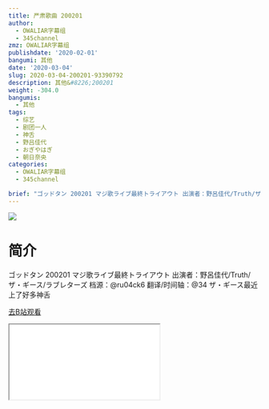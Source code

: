 ```yaml
---
title: 严肃歌曲 200201
author:
  - OWALIAR字幕组
  - 345channel
zmz: OWALIAR字幕组
publishdate: '2020-02-01'
bangumi: 其他
date: '2020-03-04'
slug: 2020-03-04-200201-93390792
description: 其他&#8226;200201
weight: -304.0
bangumis:
  - 其他
tags:
  - 综艺
  - 剧团一人
  - 神舌
  - 野吕佳代
  - おぎやはぎ
  - 朝日奈央
categories:
  - OWALIAR字幕组
  - 345channel

brief: "ゴッドタン 200201 マジ歌ライブ最終トライアウト 出演者：野呂佳代/Truth/ザ・ギース/ラブレターズ 档源：@ru04ck6 翻译/时间轴：@34 ザ・ギース最近上了好多神舌"
---
```

![](https://raw.githubusercontent.com/tcgriffith/owaraisite/master/static/tmpimg/4abb8729174bab8ef27861fde521ee39ab75f1fa.jpg.480.jpg)
# 简介  
ゴッドタン 200201 マジ歌ライブ最終トライアウト
出演者：野呂佳代/Truth/ザ・ギース/ラブレターズ
档源：@ru04ck6
翻译/时间轴：@34
ザ・ギース最近上了好多神舌  

[去B站观看](https://www.bilibili.com/video/av93390792/)
<div class ="resp-container"><iframe class="testiframe" src="//player.bilibili.com/player.html?aid=93390792"", scrolling="no", allowfullscreen="true" > </iframe></div> 
